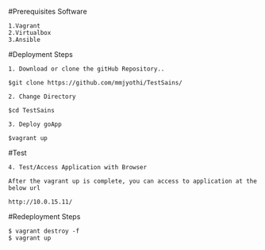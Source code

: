 #Prerequisites Software

```
1.Vagrant
2.Virtualbox 
3.Ansible
```

#Deployment Steps
```
1. Download or clone the gitHub Repository..

$git clone https://github.com/mmjyothi/TestSains/

2. Change Directory 

$cd TestSains

3. Deploy goApp 

$vagrant up

```
#Test

```
4. Test/Access Application with Browser

After the vagrant up is complete, you can access to application at the below url

http://10.0.15.11/
```

#Redeployment Steps
```
$ vagrant destroy -f
$ vagrant up
```


